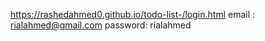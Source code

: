 https://rashedahmed0.github.io/todo-list-/login.html
email : rialahmed@gmail.com
password: rialahmed
